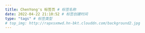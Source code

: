 ```yaml
---
title: ChenYong's 标签页 # 标签名称
date: 2022-04-22 21:10:52 # 标签创建时间
type: "tags" # 标签类型
# top_img: http://rapxsxmwd.hn-bkt.clouddn.com/background2.jpg
---
```

